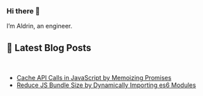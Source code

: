 ### Hi there 👋

I’m Aldrin, an engineer.



## 📝 Latest Blog Posts

<br>

<!-- BLOG-POST-LIST:START -->
- [Cache API Calls in JavaScript by Memoizing Promises](https://hackernoon.com/cache-api-calls-in-javascript-by-memoizing-promises)
- [Reduce JS Bundle Size by Dynamically Importing es6 Modules](https://hackernoon.com/reduce-js-bundle-size-by-dynamically-importing-es6-modules)
<!-- BLOG-POST-LIST:END -->
<br>

<!-- 
## &#x1f4c8; GitHub Stats

<br>

<a href="https://github.com/aldrinpvincent">
  <img align="center" style="margin:0.5rem" src="https://github-readme-stats.vercel.app/api/top-langs/?username=aldrinpvincent&hide=html,css&title_color=ffffff&text_color=c9cacc&icon_color=4AB197&bg_color=1A2B34" />
</a>

<a href="https://github.com/aldrinpvincent">
  <img align="center" style="margin:0.5rem" src="https://github-readme-stats.vercel.app/api?username=aldrinpvincent&show_icons=true&line_height=27&count_private=true&title_color=ffffff&text_color=c9cacc&icon_color=4AB097&bg_color=1A2B34" alt="aldrinpvincent's GitHub Stats" />
</a>
 -->
